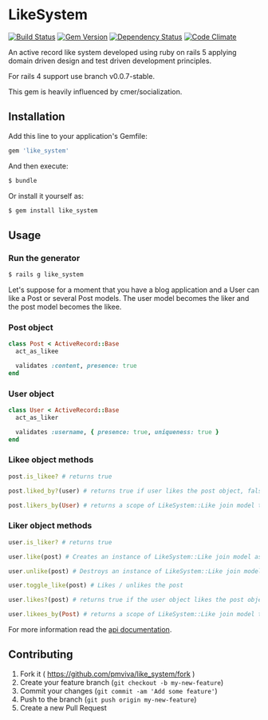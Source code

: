 # LikeSystem

[![Build Status](https://travis-ci.org/pmviva/like_system.png?branch=master)](https://travis-ci.org/pmviva/like_system)
[![Gem Version](https://badge.fury.io/rb/like_system.svg)](http://badge.fury.io/rb/like_system)
[![Dependency Status](https://gemnasium.com/pmviva/like_system.svg)](https://gemnasium.com/pmviva/like_system)
[![Code Climate](https://codeclimate.com/github/pmviva/like_system/badges/gpa.svg)](https://codeclimate.com/github/pmviva/like_system)

An active record like system developed using ruby on rails 5 applying domain driven design and test driven development principles.

For rails 4 support use branch v0.0.7-stable.

This gem is heavily influenced by cmer/socialization.

## Installation

Add this line to your application's Gemfile:

```ruby
gem 'like_system'
```

And then execute:

```ruby
$ bundle
```

Or install it yourself as:

```ruby
$ gem install like_system
```

## Usage

### Run the generator

```ruby
$ rails g like_system
```

Let's suppose for a moment that you have a blog application and a User can like a Post or several Post models.
The user model becomes the liker and the post model becomes the likee.

### Post object
```ruby
class Post < ActiveRecord::Base
  act_as_likee

  validates :content, presence: true
end
```

### User object
```ruby
class User < ActiveRecord::Base
  act_as_liker

  validates :username, { presence: true, uniqueness: true }
end
```

### Likee object methods
```ruby
post.is_likee? # returns true

post.liked_by?(user) # returns true if user likes the post object, false otherwise

post.likers_by(User) # returns a scope of LikeSystem::Like join model that belongs to the post object and belongs to liker objects of type User
```


### Liker object methods
```ruby
user.is_liker? # returns true

user.like(post) # Creates an instance of LikeSystem::Like join model associating the user object and the post object, returns true if succeded, false otherwise

user.unlike(post) # Destroys an instance of LikeSystem::Like join model that associates the user object and the post object, returns true if succeded, false otherwise

user.toggle_like(post) # Likes / unlikes the post

user.likes?(post) # returns true if the user object likes the post object, false otherwise

user.likees_by(Post) # returns a scope of LikeSystem::Like join model that belongs to the user object and belongs to likee objects of type Post
```

For more information read the [api documentation](http://rubydoc.info/gems/like_system).

## Contributing

1. Fork it ( https://github.com/pmviva/like_system/fork )
2. Create your feature branch (`git checkout -b my-new-feature`)
3. Commit your changes (`git commit -am 'Add some feature'`)
4. Push to the branch (`git push origin my-new-feature`)
5. Create a new Pull Request
